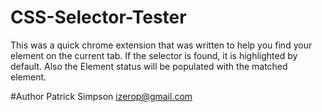 CSS-Selector-Tester
===================

This was a quick chrome extension that was written to help you find your element on the current tab.
If the selector is found, it is highlighted by default. Also the Element status will be populated with
the matched element. 

#Author
Patrick Simpson
[izerop@gmail.com](mailto:izerop@gmail.com)